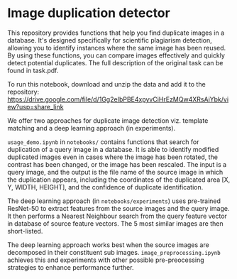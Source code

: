 # Image duplication detector
This repository provides functions that help you find duplicate images in a database. It's designed specifically for scientific plagiarism detection, allowing you to identify instances where the same image has been reused. By using these functions, you can compare images effectively and quickly detect potential duplicates. The full description of the original task can be found in task.pdf.

To run this notebook, download and unzip the data and add it to the repository:
https://drive.google.com/file/d/1Gg2eIbPBE4xpyvCiHrEzMQw4XRsAiYbk/view?usp=share_link

We offer two approaches for duplicate image detection viz. template matching and a deep learning approach (in experiments). 

`usage_demo.ipynb` in `notebooks/` contains functions that search for duplication of a query image in a database. It is able to identify modified duplicated images even in cases where the image has been rotated, the contrast has been changed, or the image has been rescaled. The input is a query image, and the output is the file name of the source image in which the duplication appears, including the coordinates of the duplicated area [X, Y, WIDTH, HEIGHT], and the confidence of duplicate identification.

The deep learning approach (in `notebooks/experiments`) uses pre-trained ResNet-50 to extract features from the source images and the query image. It then performs a Nearest Neighbour search from the query feature vector in database of source feature vectors. The 5 most similar images are then short-listed.

The deep learning approach works best when the source images are decomposed in their constituent sub images. `image_preprocessing.ipynb` achieves this and experiments with other possible pre-preocessing strategies to enhance performance further.


